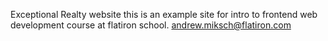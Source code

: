 Exceptional Realty website
this is an example site for intro to frontend web development course at flatiron school.
andrew.miksch@flatiron.com
